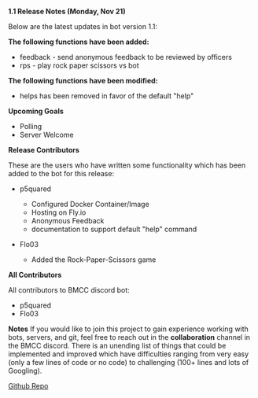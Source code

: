 **1.1 Release Notes (Monday, Nov 21)**

Below are the latest updates in bot version 1.1:


**The following functions have been added:**
* feedback - send anonymous feedback to be reviewed by officers
* rps - play rock paper scissors vs bot


**The following functions have been modified:**

* helps has been removed in favor of the default "help"

**Upcoming Goals**
* Polling
* Server Welcome

**Release Contributors**

These are the users who have written some functionality which has been added to the bot for this release:
* p5quared
  * Configured Docker Container/Image
  * Hosting on Fly.io
  * Anonymous Feedback
  * documentation to support default "help" command

* Flo03
  * Added the Rock-Paper-Scissors game
  
**All Contributors**

All contributors to BMCC discord bot:
* p5quared
* Flo03

**Notes**
If you would like to join this project to gain experience working with bots, servers, and git, feel free to reach out in the **collaboration** channel in the BMCC discord.
There is an unending list of things that could be implemented and improved which have difficulties ranging from very easy (only a few lines of code or no code)
to challenging (100+ lines and lots of Googling).

[Github Repo](https://github.com/p5quared/discord-bot/)